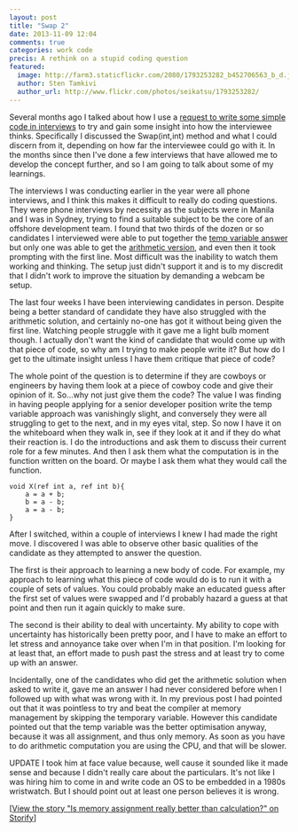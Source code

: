 ```yaml
---
layout: post
title: "Swap 2"
date: 2013-11-09 12:04
comments: true
categories: work code
precis: A rethink on a stupid coding question
featured:
  image: http://farm3.staticflickr.com/2080/1793253282_b452706563_b_d.jpg
  author: Sten Tamkivi
  author_url: http://www.flickr.com/photos/seikatsu/1793253282/
---
```


Several months ago I talked about how I use a [request to write some simple code in interviews](/blog/2013/03/25/swap-x/) to try and gain some insight into how the interviewee thinks. Specifically I discussed the Swap(int,int) method and what I could discern from it, depending on how far the interviewee could go with it. In the months since then I've done a few interviews that have allowed me to develop the concept further, and so I am going to talk about some of my learnings.

The interviews I was conducting earlier in the year were all phone interviews, and I think this makes it difficult to really do coding questions. They were phone interviews by necessity as the subjects were in Manila and I was in Sydney, trying to find a suitable subject to be the core of an offshore development team. I found that two thirds of the dozen or so candidates I interviewed were able to put together the [temp variable answer](/blog/2013/03/25/swap-x/#temp_variable) but only one was able to get the [arithmetic version](/blog/2013/03/25/swap-x/#arithmetic), and even then it took prompting with the first line. Most difficult was the inability to watch them working and thinking. The setup just didn't support it and is to my discredit that I didn't work to improve the situation by demanding a webcam be setup.

The last four weeks I have been interviewing candidates in person. Despite being a better standard of candidate they have also struggled with the arithmetic solution, and certainly no-one has got it without being given the first line. Watching people struggle with it gave me a light bulb moment though. I actually don't want the kind of candidate that would come up with that piece of code, so why am I trying to make people write it? But how do I get to the ultimate insight unless I have them critique that piece of code?

The whole point of the question is to determine if they are cowboys or engineers by having them look at a piece of cowboy code and give their opinion of it. So...why not just give them the code? The value I was finding in having people applying for a senior developer position write the temp variable approach was vanishingly slight, and conversely they were all struggling to get to the next, and in my eyes vital, step. So now I have it on the whiteboard when they walk in, see if they look at it and if they do what their reaction is. I do the introductions and ask them to discuss their current role for a few minutes. And then I ask them what the computation is in the function written on the board. Or maybe I ask them what they would call the function.

    void X(ref int a, ref int b){
        a = a + b;
        b = a - b;
        a = a - b;
    }

After I switched, within a couple of interviews I knew I had made the right move. I discovered I was able to observe other basic qualities of the candidate as they attempted to answer the question.

The first is their approach to learning a new body of code. For example, my approach to learning what this piece of code would do is to run it with a couple of sets of values. You could probably make an educated guess after the first set of values were swapped and I'd probably hazard a guess at that point and then run it again quickly to make sure.

The second is their ability to deal with uncertainty. My ability to cope with uncertainty has historically been pretty poor, and I have to make an effort to let stress and annoyance take over when I'm in that position. I'm looking for at least that, an effort made to push past the stress and at least try to come up with an answer.

Incidentally, one of the candidates who did get the arithmetic solution when asked to write it, gave me an answer I had never considered before when I followed up with what was wrong with it. In my previous post I had pointed out that it was pointless to try and beat the compiler at memory management by skipping the temporary variable. However this candidate pointed out that the temp variable was the better optimisation anyway, because it was all assignment, and thus only memory. As soon as you have to do arithmetic computation you are using the CPU, and that will be slower.

UPDATE
I took him at face value because, well cause it sounded like it made sense and because I didn't really care about the particulars. It's not like I was hiring him to come in and write code an OS to be embedded in a 1980s wristwatch. But I should point out at least one person believes it is wrong.

<div class="storify"><script src="//storify.com/gilmae/is-memory-assignment-really-better-than-calculatio.js"></script><noscript>[<a href="//storify.com/gilmae/is-memory-assignment-really-better-than-calculatio" target="_blank">View the story "Is memory assignment  really better than calculation?" on Storify</a>]</noscript></div>
